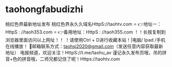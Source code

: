 # taohongfabudizhi
桃红色界最新地址发布 桃红色界永久久域名HttpS://taohtv.com ⭐️ 👉地址一：HttpS : //taoh353.com ⭐️ 👉备用地址：HttpS : //taoh355.com ！️！️长按复制到浏览器里面访问以上网址！️！️ ！️请使用Ctrl + D进行收藏本站！|电脑/ Ipad /手机在线播放！️ 📧邮箱联系方式：taohsj2020@gmail.com（发送任意内容获取最新地址） 电报频道，欢迎关注！HttpS://t.me/taohu_av 谨记永久发布页哦，吊的拼音+色的拼音哦，二师兄都记住了呢！Https://taohtv.com
